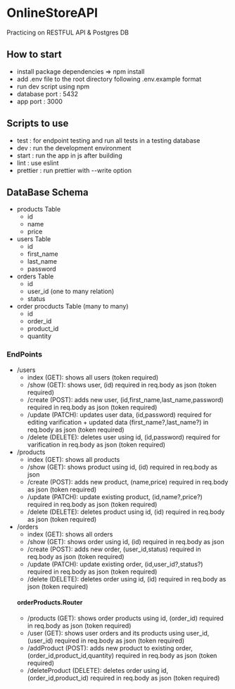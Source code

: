 # OnlineStoreAPI
Practicing on RESTFUL API &amp; Postgres DB
## How to start
- install package dependencies => npm install
- add .env file to the root directory following .env.example format
- run dev script using npm
- database port : 5432
- app port : 3000
## Scripts to use
- test : for endpoint testing and run all tests in a testing database
- dev : run the development environment
- start : run the app in js after building
- lint : use eslint
- prettier : run prettier with --write option
## DataBase Schema
- products Table
  - id
  - name
  - price
- users Table
  - id 
  - first_name
  - last_name
  - password
- orders Table 
  - id
  - user_id (one to many relation)
  - status
- order procducts Table (many to many)
  - id
  - order_id
  - product_id
  - quantity

### EndPoints
- /users
  - index (GET): shows all users (token required)
  - /show (GET): shows user, (id) required in req.body as json (token required)
  - /create (POST): adds new user, (id,first_name,last_name,password) required in req.body as json (token required)
  - /update (PATCH): updates user data, (id,password) required for editing varification + updated data (first_name?,last_name?) in req.body as json (token required)
  - /delete (DELETE): deletes user using id, (id,password) required for varification in req.body as json (token required)
- /products
  - index (GET): shows all products
  - /show (GET): shows product using id, (id) required in req.body as json
  - /create (POST): adds new product, (name,price) required in req.body as json (token required)
  - /update (PATCH): update existing product, (id,name?,price?) required in req.body as json (token required)
  - /delete (DELETE): deletes product using id, (id) required in req.body as json (token required)
- /orders
  - index (GET): shows all orders
  - /show (GET): shows order using id, (id) required in req.body as json
  - /create (POST): adds new order, (user_id,status) required in req.body as json (token required)
  - /update (PATCH): update existing order, (id,user_id?,status?) required in req.body as json (token required)
  - /delete (DELETE): deletes order using id, (id) required in req.body as json (token required)
  #### orderProducts.Router
  - /products (GET): shows order products using id, (order_id) required in req.body as json (token required)
  - /user (GET): shows user orders and its products using user_id, (user_id) required in req.body as json (token required)
  - /addProduct (POST): adds new product to existing order, (order_id,product_id,quantity) required in req.body as json (token required)
  - /deleteProduct (DELETE): deletes order using id, (order_id,product_id) required in req.body as json (token required)

